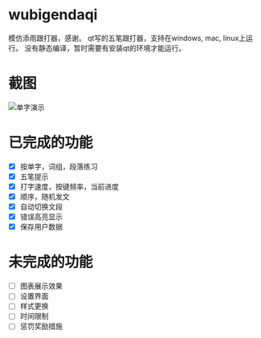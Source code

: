 # wubigendaqi
模仿添雨跟打器，感谢。
qt写的五笔跟打器，支持在windows, mac, linux上运行。
没有静态编译，暂时需要有安装qt的环境才能运行。

# 截图
![单字演示](https://github.com/zhenyangze/wubigendaqi/raw/master/img/danzi.gif)

# 已完成的功能
- [x] 按单字，词组，段落练习
- [x] 五笔提示
- [x] 打字速度，按键频率，当前进度
- [x] 顺序，随机发文
- [x] 自动切换文段
- [x] 错误高亮显示
- [x] 保存用户数据

# 未完成的功能
- [ ] 图表展示效果
- [ ] 设置界面
- [ ] 样式更换
- [ ] 时间限制
- [ ] 惩罚奖励措施
